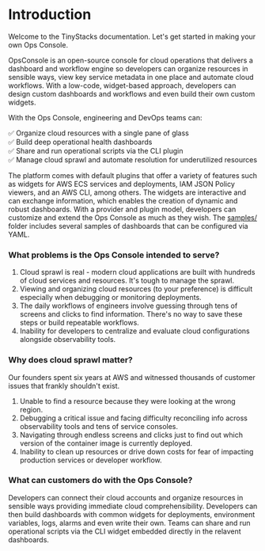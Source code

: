 # Introduction

Welcome to the TinyStacks documentation. Let's get started in making your own Ops Console.

OpsConsole is an open-source console for cloud operations that delivers a dashboard and workflow engine so developers can organize resources in sensible ways, view key service metadata in one place and automate cloud workflows. With a low-code, widget-based approach, developers can design custom dashboards and workflows and even build their own custom widgets.

With the Ops Console, engineering and DevOps teams can: 

✅ Organize cloud resources with a single pane of glass<br/>
✅ Build deep operational health dashboards<br/>
✅ Share and run operational scripts via the CLI plugin<br/>
✅ Manage cloud sprawl and automate resolution for underutilized resources

The platform comes with default plugins that offer a variety of features such as widgets for AWS ECS services and deployments, IAM JSON Policy viewers, and an AWS CLI, among others. The widgets are interactive and can exchange information, which enables the creation of dynamic and robust dashboards. With a provider and plugin model, developers can customize and extend the Ops Console as much as they wish. The [samples/](https://github.com/tinystacks/opsconsole/tree/main/samples) folder includes several samples of dashboards that can be configured via YAML.

### What problems is the Ops Console intended to serve? 

1. Cloud sprawl is real - modern cloud applications are built with hundreds of cloud services and resources. It's tough to manage the sprawl. 
2. Viewing and organizing cloud resources (to your preference) is difficult especially when debugging or monitoring deployments.
3. The daily workflows of engineers involve guessing through tens of screens and clicks to find information. There's no way to save these steps or build repeatable workflows.
4. Inability for developers to centralize and evaluate cloud configurations alongside observability tools.

### Why does cloud sprawl matter? 

Our founders spent six years at AWS and witnessed thousands of customer issues that frankly shouldn't exist. 

1. Unable to find a resource because they were looking at the wrong region. 
2. Debugging a critical issue and facing difficulty reconciling info across observability tools and tens of service consoles. 
3. Navigating through endless screens and clicks just to find out which version of the container image is currently deployed. 
4. Inability to clean up resources or drive down costs for fear of impacting production services or developer workflow.

### What can customers do with the Ops Console?

Developers can connect their cloud accounts and organize resources in sensible ways providing immediate cloud comprehensibility. Developers can then build dashboards with common widgets for deployments, environment variables, logs, alarms and even write their own. Teams can share and run operational scripts via the CLI widget embedded directly in the relavent dashboards. 
